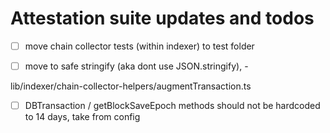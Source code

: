 # Attestation suite updates and todos

- [ ] move chain collector tests (within indexer) to test folder
- [ ] move to safe stringify (aka dont use JSON.stringify), - 


lib/indexer/chain-collector-helpers/augmentTransaction.ts
- [ ] DBTransaction / getBlockSaveEpoch methods should not be hardcoded to 14 days, take from config